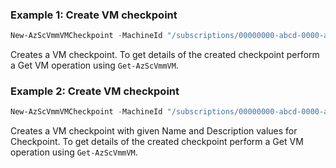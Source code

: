 ### Example 1: Create VM checkpoint
```powershell
New-AzScVmmVMCheckpoint -MachineId "/subscriptions/00000000-abcd-0000-abcd-000000000000/resourceGroups/test-rg-01/providers/Microsoft.HybridCompute/machines/test-vm"
```

Creates a VM checkpoint. To get details of the created checkpoint perform a Get VM operation using `Get-AzScVmmVM`.

### Example 2: Create VM checkpoint
```powershell
New-AzScVmmVMCheckpoint -MachineId "/subscriptions/00000000-abcd-0000-abcd-000000000000/resourceGroups/test-rg-01/providers/Microsoft.HybridCompute/machines/test-vm" -Name "Checkpoint1" -Description "Test-Checkpoint"
```

Creates a VM checkpoint with given Name and Description values for Checkpoint.  To get details of the created checkpoint perform a Get VM operation using `Get-AzScVmmVM`.
